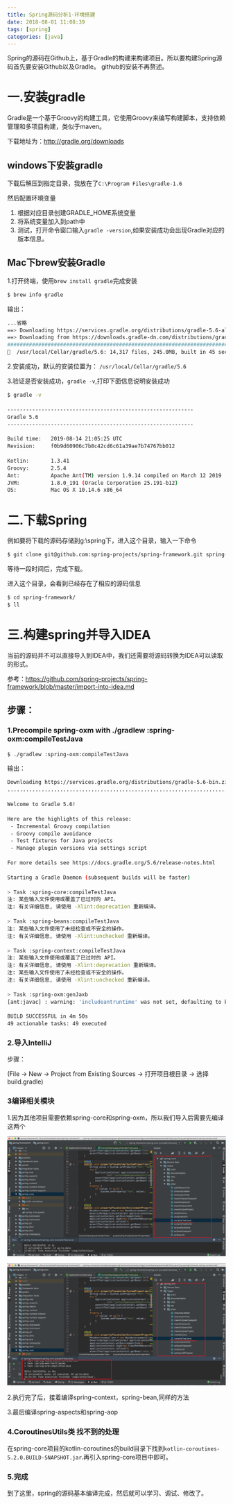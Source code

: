 ```yaml
---
title: Spring源码分析1-环境搭建
date: 2018-08-01 11:08:39
tags: [spring]
categories: [java]
---
```

Spring的源码在Github上，基于Gradle的构建来构建项目。所以要构建Spring源码首先要安装Github以及Gradle。
github的安装不再赘述。

# 一.安装gradle
Gradle是一个基于Groovy的构建工具，它使用Groovy来编写构建脚本，支持依赖管理和多项目构建，类似于maven。

下载地址为：http://gradle.org/downloads

## windows下安装gradle

下载后解压到指定目录，我放在了`C:\Program Files\gradle-1.6`

然后配置环境变量
1. 根据对应目录创建GRADLE_HOME系统变量
2. 将系统变量加入到path中
3. 测试，打开命令窗口输入`gradle -version`,如果安装成功会出现Gradle对应的版本信息。

## Mac下brew安装Gradle

1.打开终端，使用`brew install gradle`完成安装

```sh
$ brew info gradle
```

输出：

```sh
...省略
==> Downloading https://services.gradle.org/distributions/gradle-5.6-all.zip
==> Downloading from https://downloads.gradle-dn.com/distributions/gradle-5.6-all.zip
######################################################################## 100.0%
🍺  /usr/local/Cellar/gradle/5.6: 14,317 files, 245.0MB, built in 45 seconds
```



2.安装成功，默认的安装位置为：
`/usr/local/Cellar/gradle/5.6`

3.验证是否安装成功，`gradle -v`,打印下面信息说明安装成功

```sh
$ gradle -v

------------------------------------------------------------
Gradle 5.6
------------------------------------------------------------

Build time:   2019-08-14 21:05:25 UTC
Revision:     f0b9d60906c7b8c42cd6c61a39ae7b74767bb012

Kotlin:       1.3.41
Groovy:       2.5.4
Ant:          Apache Ant(TM) version 1.9.14 compiled on March 12 2019
JVM:          1.8.0_191 (Oracle Corporation 25.191-b12)
OS:           Mac OS X 10.14.6 x86_64
```



# 二.下载Spring

例如要将下载的源码存储到g:\spring下，进入这个目录，输入一下命令
```bash
$ git clone git@github.com:spring-projects/spring-framework.git spring-framework
```
等待一段时间后，完成下载。

进入这个目录，会看到已经存在了相应的源码信息
```bash
$ cd spring-framework/
$ ll
```


# 三.构建spring并导入IDEA
当前的源码并不可以直接导入到IDEA中，我们还需要将源码转换为IDEA可以读取的形式。

参考：https://github.com/spring-projects/spring-framework/blob/master/import-into-idea.md

## 步骤：

### 1.Precompile spring-oxm with ./gradlew :spring-oxm:compileTestJava

```bash
$ ./gradlew :spring-oxm:compileTestJava
```

输出：

```bash
Downloading https://services.gradle.org/distributions/gradle-5.6-bin.zip
.........................................................................................

Welcome to Gradle 5.6!

Here are the highlights of this release:
 - Incremental Groovy compilation
 - Groovy compile avoidance
 - Test fixtures for Java projects
 - Manage plugin versions via settings script

For more details see https://docs.gradle.org/5.6/release-notes.html

Starting a Gradle Daemon (subsequent builds will be faster)

> Task :spring-core:compileTestJava
注: 某些输入文件使用或覆盖了已过时的 API。
注: 有关详细信息, 请使用 -Xlint:deprecation 重新编译。

> Task :spring-beans:compileTestJava
注: 某些输入文件使用了未经检查或不安全的操作。
注: 有关详细信息, 请使用 -Xlint:unchecked 重新编译。

> Task :spring-context:compileTestJava
注: 某些输入文件使用或覆盖了已过时的 API。
注: 有关详细信息, 请使用 -Xlint:deprecation 重新编译。
注: 某些输入文件使用了未经检查或不安全的操作。
注: 有关详细信息, 请使用 -Xlint:unchecked 重新编译。

> Task :spring-oxm:genJaxb
[ant:javac] : warning: 'includeantruntime' was not set, defaulting to build.sysclasspath=last; set to false for repeatable builds

BUILD SUCCESSFUL in 4m 50s
49 actionable tasks: 49 executed
```



### 2.导入IntelliJ

步骤：

(File -> New -> Project from Existing Sources -> 打开项目根目录 -> 选择 build.gradle)

### 3编译相关模块

1.因为其他项目需要依赖spring-core和spring-oxm，所以我们导入后需要先编译这两个



![spring-core](https://raw.githubusercontent.com/zhuhj083/storehouse/master/pictures/hexo/2BF6BF68-CC3B-4F87-B6EB-B549D7023CD9.png)



![spring-oxm](https://raw.githubusercontent.com/zhuhj083/storehouse/master/pictures/hexo/F3CC7F89-FCFC-4077-B2F3-73F0EF852C58.png)

2.执行完了后，接着编译spring-context，spring-bean,同样的方法

3.最后编译spring-aspects和spring-aop



### 4.CoroutinesUtils类 找不到的处理

在spring-core项目的kotlin-coroutines的build目录下找到`kotlin-coroutines-5.2.0.BUILD-SNAPSHOT.jar`.再引入spring-core项目中即可。

### 5.完成

到了这里，spring的源码基本编译完成，然后就可以学习、调试、修改了。

